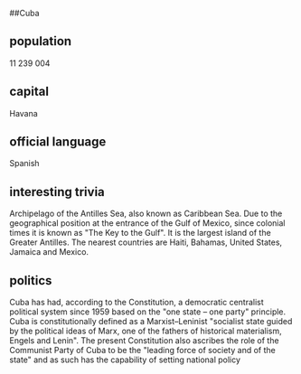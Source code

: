 ##Cuba
## population
11 239 004

## capital
Havana
 
## official language
Spanish

## interesting trivia

 Archipelago of the Antilles Sea, also known as Caribbean Sea. Due to the geographical position at the entrance of the Gulf of Mexico, since colonial times it is known as "The Key to the Gulf". It is the largest island of the Greater Antilles. The nearest countries are Haiti, Bahamas, United States, Jamaica and Mexico.

## politics
Cuba has had, according to the Constitution, a democratic centralist political system since 1959 based on the "one state – one party" principle. Cuba is constitutionally defined as a Marxist–Leninist "socialist state guided by the political ideas of Marx, one of the fathers of historical materialism, Engels and Lenin". The present Constitution also ascribes the role of the Communist Party of Cuba to be the "leading force of society and of the state" and as such has the capability of setting national policy
